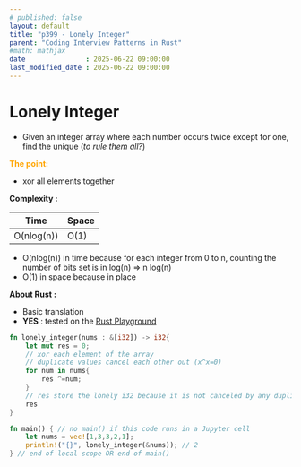 ```yaml
---
# published: false
layout: default
title: "p399 - Lonely Integer"
parent: "Coding Interview Patterns in Rust"
#math: mathjax
date               : 2025-06-22 09:00:00
last_modified_date : 2025-06-22 09:00:00
---
```


# Lonely Integer

* Given an integer array where each number occurs twice except for one, find the unique (*to rule them all?*)

<span style="color:orange"><b>The point:</b></span>

* xor all elements together




**Complexity :**

| Time         | Space      |
|--------------|------------|
| O(nlog(n))   | O(1)       |

* O(nlog(n)) in time because for each integer from 0 to n, counting the number of bits set is in log(n) => n log(n)
* O(1) in space because in place  




**About Rust :**
* Basic translation
* **YES** : tested on the [Rust Playground](https://play.rust-lang.org/)


<!-- <span style="color:red"><b>TODO : </b></span> 
* Add comments in code -->


<!-- * <span style="color:lime"><b>Preferred solution?</b></span>      -->




```rust
fn lonely_integer(nums : &[i32]) -> i32{
    let mut res = 0;
    // xor each element of the array
    // duplicate values cancel each other out (x^x=0)
    for num in nums{
        res ^=num;
    }
    // res store the lonely i32 because it is not canceled by any duplicate
    res
}

fn main() { // no main() if this code runs in a Jupyter cell 
    let nums = vec![1,3,3,2,1];
    println!("{}", lonely_integer(&nums)); // 2
} // end of local scope OR end of main()
```
